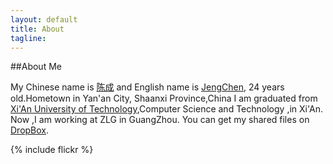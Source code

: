 ```yaml
---
layout: default
title: About
tagline: 
---
```


##About Me

My Chinese name is [陈成](http://jengchen.github.io/contact.html) and English name is [JengChen](http://jengchen.github.io/contact.html), 24 years old.Hometown in Yan'an City, Shaanxi Province,China
I am graduated from [Xi'An University of Technology](http://www.xaut.edu.cn),Computer Science and Technology ,in Xi'An. Now ,I am working at ZLG in GuangZhou.
You can get my shared files on [DropBox](https://www.dropbox.com/sh/13r1hdutv4uqz45/9k8klaihuH).

{% include flickr %}
